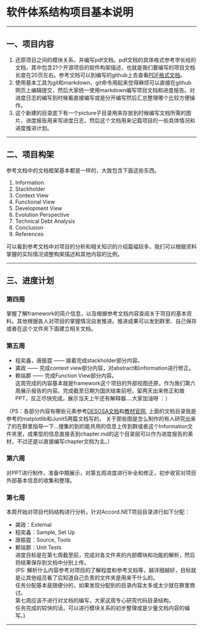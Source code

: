 ﻿# **软件体系结构项目基本说明**

---
## 一、项目内容
1. 还原项目之间的模块关系，并编写pdf文档。pdf文档的具体格式参考学长给的文档，其中包含21个开源项目的软件构架描述，也就是我们要编写的项目文档长度在20页左右。参考文档可以到编写的github上去查看[PDF格式文档](https://github.com/delftswa2017/desosa2017)。
2. 使用基本工具为git和markdown，git命令用起来觉得麻烦可以直接在github网页上编辑提交，然后大家统一使用markdown编写项目文档和进度报告。对进度日志的编写到时候看直接编写或是分开编写然后汇总整理哪个比较方便操作。
3. 这个新建的目录底下有一个picture子目录用来存放到时候编写文档所需的图片，进度报告用来写进度日志，然后这个文档用来记载项目的一些具体情况和进度推进计划。

---
## 二、项目构架
参考文档中的文档框架基本都是一样的，大致包含下面这些东西。

1. Information
2. Stackholder
3. Context View
4. Functional View
5. Development View
6. Evolution Perspective
7. Technical Debt Analysis
8. Conclusion
9. References

可以看到参考文档中对项目的分析和相关知识的介绍篇幅较多，我们可以根据资料掌握的实际情况调整构架描述和其他内容的比例。

---
## 三、进度计划
### 第四周
掌握了解framework的简介信息，以及根据参考文档内容查阅关于项目的基本资料。其他根据各人对项目的掌握情况自发推进。推进成果可以发到群里、自己保存或者在这个文件夹下面建立相关文档。

### 第五周
- 程奕鑫，唐振霆 —— 接着完成stackholder部分内容。<br>
- 龚政 —— 完成context view部分内容，对abstract和information进行修正。<br>
- 赖铭郡 —— 完成Function View部分内容。<br>
这周完成的内容基本就是framework这个项目的外部视图还原，作为我们第六周展示报告的内容。完成截至日期为国庆结束前吧，留两天出来修正和做PPT，反正尽快完成，展示当天上午还有解释器....大家加油呀 ：）<br>

（PS：各部分内容有哪些元素参考[DESOSA文档](https://github.com/delftswa2017/desosa2017)和[教材官网](https://www.viewpoints-and-perspectives.info/home/book/), 上面的文档目录我是参考的matplotlib和Junit5两篇文档写的。 关于那些图是怎么制作的有人研究出来了的在群里指导一下...搜集的到的能共用的信息上传到群或者这个Information文件夹里，成果型的信息直接丢到chapter.md的这个目录层可以作为进度报告的素材，不过还是以直接编写chapter文档为主。）

### 第六周
对PPT进行制作，准备中期展示，对第五周进度进行补全和修正，初步收官对项目外部基本信息的收集和整理。

### 第七周
本周开始对项目代码结构进行分析。针对Accord.NET项目目录进行如下分配：<br>
- 龚政：External<br>
- 程奕鑫：Sample, Set Up<br>
- 唐振霆：Source, Tools<br>
- 赖铭郡：Unit Tests<br>
进度目标是在第七周截至前，完成对各文件夹的内部模块和功能的解析，然后将结果保存到文档中分别上传。<br>
(PS: 解析什么内容参考对项目的了解程度和参考文档等，越详细越好，目标就是让其他组员看了后知道自己负责的文件夹是用来干什么的。<br>
     任务分配基本是随便分的，如果发现分配到的目录内容太多或太少就在群里商讨。<br>
     第七周应该不进行对文档的编写，大家这周专心研究代码目录结构。<br>
     任务完成的较快的话，可以进行模块关系的初步整理或是少量文档内容的编写。)

---







